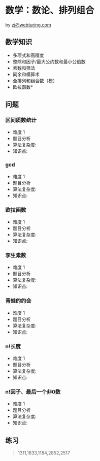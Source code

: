 # 数学：数论、排列组合
by zj@webturing.com

## 数学知识
- 多项式和高精度
- 整除和因子/最大公约数和最小公倍数
- 素数和筛法
- 同余和模算术
- 全排列和组合数（模）
- 欧拉函数*
## 问题
### 区间质数统计
- 难度 1
- 题目分析
- 算法复杂度:  
- 知识点:
### gcd
- 难度 1
- 题目分析
- 算法复杂度:  
- 知识点:
### 欧拉函数
- 难度 1
- 题目分析
- 算法复杂度:  
- 知识点:
### 孪生素数
- 难度 1
- 题目分析
- 算法复杂度:  
- 知识点:
### 青蛙的约会
- 难度 1
- 题目分析
- 算法复杂度:  
- 知识点:
### n!长度
- 难度 1
- 题目分析
- 算法复杂度:  
- 知识点:
### n!因子、最后一个非0数
- 难度 1
- 题目分析
- 算法复杂度:  
- 知识点:

## 练习
> 1311,1833,1184,2852,2517
